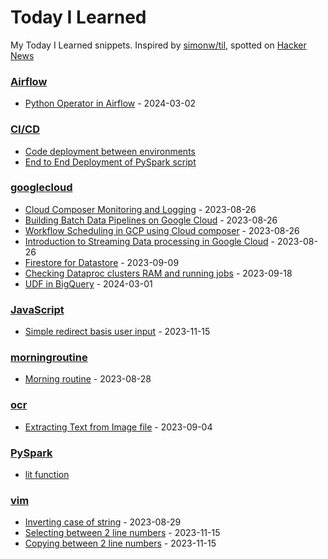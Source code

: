 # Today I Learned

My Today I Learned snippets. Inspired by [simonw/til](https://github.com/simonw/til), spotted on [Hacker News](https://news.ycombinator.com/item?id=37118883)

### [Airflow](/airflow)
- [Python Operator in Airflow](/airflow/python-operator-airflow.md) - 2024-03-02

### [CI/CD](/ci_cd)
- [Code deployment between environments](/ci_cd/code-deployment-between_environments.md)
- [End to End Deployment of PySpark script](/ci_cd/deployment_pyspark_script_end_to_end.md)

### [googlecloud](/googlecloud)
- [Cloud Composer Monitoring and Logging](/googlecloud/cloud-composer-monitoring-logging.md) - 2023-08-26
- [Building Batch Data Pipelines on Google Cloud](/googlecloud/building-batch-data-pipelines-gcp.md) - 2023-08-26
- [Workflow Scheduling in GCP using Cloud composer](/googlecloud/cloud-composer-workflow-scheduling.md) - 2023-08-26
- [Introduction to Streaming Data processing in Google Cloud](/googlecloud/intro-streaming-data-processing.md) - 2023-08-26
- [Firestore for Datastore](/googlecloud/firestore-for-datastore.md) - 2023-09-09
- [Checking Dataproc clusters RAM and running jobs](/googlecloud/dataproc-clusters-RAM-running-jobs.md) - 2023-09-18
- [UDF in BigQuery](/googlecloud/udf-in-bigquery.md) - 2024-03-01


### [JavaScript](/javascript)
- [Simple redirect basis user input](/javascript/simple-redirect-basis-userinput) - 2023-11-15

### [morningroutine](/morningroutine)
- [Morning routine](/morningroutine/huberman-lab-morning-routine.md) - 2023-08-28

### [ocr](/ocr)
- [Extracting Text from Image file](/ocr/extracting-text-from-image-tesseract.md) - 2023-09-04

### [PySpark](/pyspark)
- [lit function](/pyspark/lit-function.ipynb)

### [vim](/vim)
- [Inverting case of string](/vim/inverting-string-case.md) - 2023-08-29
- [Selecting between 2 line numbers](/vim/selecting_between_2_lines.md) - 2023-11-15
- [Copying between 2 line numbers](/vim/copying_between_2_lines.md) - 2023-11-15